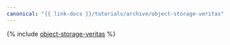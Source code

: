 ```yaml
---
canonical: "{{ link-docs }}/tutorials/archive/object-storage-veritas"
---
```


{% include [object-storage-veritas](../../_tutorials/archive/object-storage-veritas.md) %}
